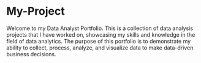 # My-Project

Welcome to my Data Analyst Portfolio. This is a collection of data analysis projects that I have worked on, showcasing my skills and knowledge in the field of data analytics. The purpose of this portfolio is to demonstrate my ability to collect, process, analyze, and visualize data to make data-driven business decisions.


